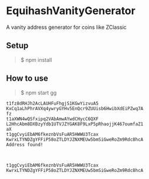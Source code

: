 # EquihashVanityGenerator

A vanity address generator for coins like ZClassic

Setup
------------------------------
>$ npm install

How to use
------------------------------

>$ npm start gg

```
t1fz8dRHJh2AcLAUHFuFhgjS1KGwYizvuA5
KxCq1aLhPhrAVXq4ywryGYHv5EnQcr9ZUUisb6HwibXdEiPZwq7A
fz
t1aXWN4wQSfxipq2VAbAmwAYwdCHycC6QXF
L2HhcAbm8DXBzyYdb1UTVJZYGAK8F9LxP5pRhaojjK467oumfaZ1
aX
t1ggCvyiEbAM6fkeznbVsFuAR5HWWU3Tcax
KwrxLTYNDZgYFFiP58oZTLDYJZNXMEUw5bmSiGweRoZm9Rdc8hcA
Address found!



t1ggCvyiEbAM6fkeznbVsFuAR5HWWU3Tcax
KwrxLTYNDZgYFFiP58oZTLDYJZNXMEUw5bmSiGweRoZm9Rdc8hcA 
```
